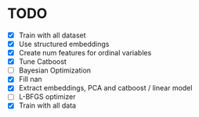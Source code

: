 # TODO

- [x] Train with all dataset
- [x] Use structured embeddings
- [x] Create num features for ordinal variables
- [x] Tune Catboost
- [ ] Bayesian Optimization
- [x] Fill nan
- [x] Extract embeddings, PCA and catboost / linear model
- [ ] L-BFGS optimizer
- [x] Train with all data
